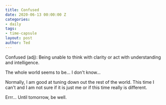 ```yaml
---
title: Confused
date: 2020-06-13 00:00:00 Z
categories:
- daily
tags:
- time-capsule
layout: post
author: Ted
---
```


Confused (adj): Being unable to think with clarity or act with understanding and intelligence.

The whole world seems to be... I don't know...

Normally, I am good at tuning down out the rest of the world. This time I can't and I am not sure if it is just me or if this time really is different.

Errr... Until tomorrow, be well. 
